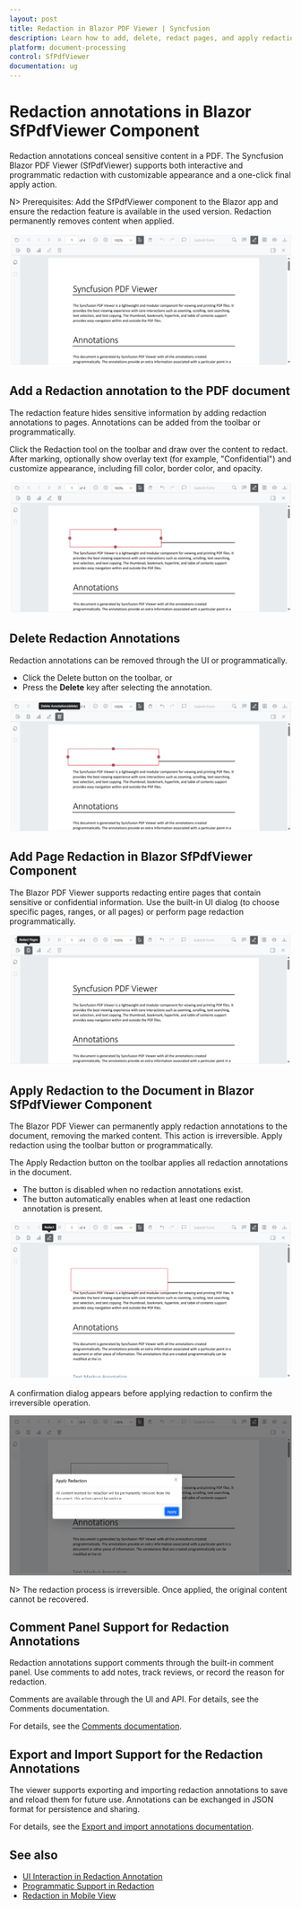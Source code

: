 ```yaml
---
layout: post
title: Redaction in Blazor PDF Viewer | Syncfusion
description: Learn how to add, delete, redact pages, and apply redaction in the Syncfusion Blazor PDF Viewer, including comments and import/export.
platform: document-processing
control: SfPdfViewer
documentation: ug
---
```


# Redaction annotations in Blazor SfPdfViewer Component

Redaction annotations conceal sensitive content in a PDF. The Syncfusion Blazor PDF Viewer (SfPdfViewer) supports both interactive and programmatic redaction with customizable appearance and a one-click final apply action.

N> Prerequisites: Add the SfPdfViewer component to the Blazor app and ensure the redaction feature is available in the used version. Redaction permanently removes content when applied.

![Toolbar with the Redaction tool highlighted](redaction-annotations-images/redaction-icon-toolbar.png)

## Add a Redaction annotation to the PDF document

The redaction feature hides sensitive information by adding redaction annotations to pages. Annotations can be added from the toolbar or programmatically.

Click the Redaction tool on the toolbar and draw over the content to redact. After marking, optionally show overlay text (for example, "Confidential") and customize appearance, including fill color, border color, and opacity.

![Drawing a redaction region over page content](redaction-annotations-images/adding-redaction-annotation.png)

## Delete Redaction Annotations

Redaction annotations can be removed through the UI or programmatically.

* Click the Delete button on the toolbar, or
* Press the **Delete** key after selecting the annotation.

![Toolbar showing the Delete command for redaction](redaction-annotations-images/redaction-delete-icon.png)

## Add Page Redaction in Blazor SfPdfViewer Component

The Blazor PDF Viewer supports redacting entire pages that contain sensitive or confidential information. Use the built-in UI dialog (to choose specific pages, ranges, or all pages) or perform page redaction programmatically.

![Toolbar showing the Redact Page option](redaction-annotations-images/redact-page-icon.png)

## Apply Redaction to the Document in Blazor SfPdfViewer Component

The Blazor PDF Viewer can permanently apply redaction annotations to the document, removing the marked content. This action is irreversible. Apply redaction using the toolbar button or programmatically.

The Apply Redaction button on the toolbar applies all redaction annotations in the document.

* The button is disabled when no redaction annotations exist.
* The button automatically enables when at least one redaction annotation is present.

![Toolbar showing the Apply Redaction button](redaction-annotations-images/redact-button-icon.png)

A confirmation dialog appears before applying redaction to confirm the irreversible operation.

![Confirmation dialog for applying redaction](redaction-annotations-images/apply-redaction-dialog.png)

N> The redaction process is irreversible. Once applied, the original content cannot be recovered.

## Comment Panel Support for Redaction Annotations

Redaction annotations support comments through the built-in comment panel. Use comments to add notes, track reviews, or record the reason for redaction.

Comments are available through the UI and API. For details, see the Comments documentation.

For details, see the [Comments documentation](../annotation/comments).

## Export and Import Support for the Redaction Annotations

The viewer supports exporting and importing redaction annotations to save and reload them for future use. Annotations can be exchanged in JSON format for persistence and sharing.

For details, see the [Export and import annotations documentation](../annotation/import-export-annotation).

## See also

* [UI Interaction in Redaction Annotation](./ui-interactions)
* [Programmatic Support in Redaction](./create-programmatically)
* [Redaction in Mobile View](./redaction-in-mobile-view)
